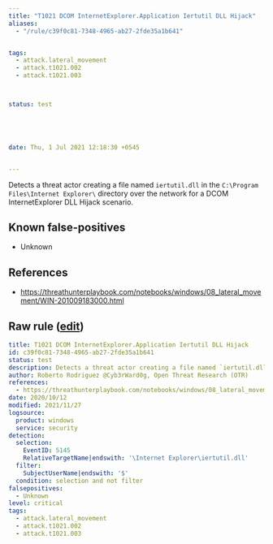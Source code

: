 ```yaml
---
title: "T1021 DCOM InternetExplorer.Application Iertutil DLL Hijack"
aliases:
  - "/rule/c39f0c81-7348-4965-ab27-2fde35a1b641"


tags:
  - attack.lateral_movement
  - attack.t1021.002
  - attack.t1021.003



status: test





date: Thu, 1 Jul 2021 12:18:30 +0545


---
```


Detects a threat actor creating a file named `iertutil.dll` in the `C:\Program Files\Internet Explorer\` directory over the network for a DCOM InternetExplorer DLL Hijack scenario.

<!--more-->


## Known false-positives

* Unknown



## References

* https://threathunterplaybook.com/notebooks/windows/08_lateral_movement/WIN-201009183000.html


## Raw rule ([edit](https://github.com/SigmaHQ/sigma/edit/master/rules/windows/builtin/security/win_dcom_iertutil_dll_hijack.yml))
```yaml
title: T1021 DCOM InternetExplorer.Application Iertutil DLL Hijack
id: c39f0c81-7348-4965-ab27-2fde35a1b641
status: test
description: Detects a threat actor creating a file named `iertutil.dll` in the `C:\Program Files\Internet Explorer\` directory over the network for a DCOM InternetExplorer DLL Hijack scenario.
author: Roberto Rodriguez @Cyb3rWard0g, Open Threat Research (OTR)
references:
  - https://threathunterplaybook.com/notebooks/windows/08_lateral_movement/WIN-201009183000.html
date: 2020/10/12
modified: 2021/11/27
logsource:
  product: windows
  service: security
detection:
  selection:
    EventID: 5145
    RelativeTargetName|endswith: '\Internet Explorer\iertutil.dll'
  filter:
    SubjectUserName|endswith: '$'
  condition: selection and not filter
falsepositives:
  - Unknown
level: critical
tags:
  - attack.lateral_movement
  - attack.t1021.002
  - attack.t1021.003

```
